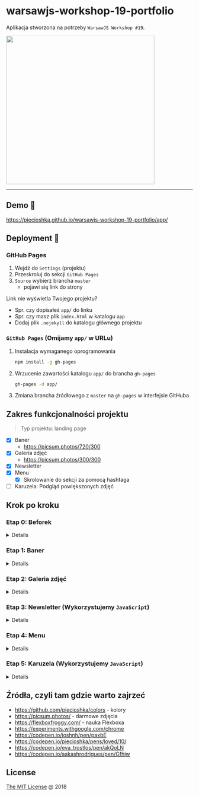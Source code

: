 # warsawjs-workshop-19-portfolio

Aplikacja stworzona na potrzeby `WarsawJS Workshop #19`.

<img
    src="https://warsawjs.com/static/images/logos/logo-warsawjs.svg"
    width="400"
    height="400"
    alt=""
/>

---

## Demo :tada:

<https://piecioshka.github.io/warsawjs-workshop-19-portfolio/app/>

## Deployment :rocket:

### GitHub Pages

1. Wejdź do `Settings` (projektu)
2. Przeskroluj do sekcji `GitHub Pages`
3. `Source` wybierz brancha `master`
    + pojawi się link do strony

Link nie wyświetla Twojego projektu?

* Spr. czy dopisałeś `app/` do linku
* Spr. czy masz plik `index.html` w katalogu `app`
* Dodaj plik `.nojekyll` do katalogu głównego projektu

### `GitHub Pages` (Omijamy `app/` w URLu)

1. Instalacja wymaganego oprogramowania

    ```bash
    npm install -g gh-pages
    ```

2. Wrzucenie zawartości katalogu `app/` do brancha `gh-pages`

    ```bash
    gh-pages -d app/
    ```

3. Zmiana brancha źródłowego z `master` na `gh-pages` w interfejsie GitHuba

## Zakres funkcjonalności projektu

> Typ projektu: landing page

* [x] Baner
    + https://picsum.photos/720/300
* [x] Galeria zdjęć
    + https://picsum.photos/300/300
* [x] Newsletter
* [x] Menu
    + [x] Skrolowanie do sekcji za pomocą hashtaga
* [ ] Karuzela: Podgląd powiększonych zdjęć

## Krok po kroku

### Etap 0: Beforek

<details>

* Stworzyć workspace-u
* Stworzyć katalogu projektu
* Stworzyć katalogu `app`
* Stworzyć plik `app/index.html`
* W pliku `index.html` wpisujemy podstawowe tagi:
    html, head, body
* Wykorzystać tagi title, meta

</details>

### Etap 1: Baner

<details>

* W `body` dodać kontener `div` o id `page`
* Wewnątrz tagu `div` dodać `section` o id `banner` (język angielski)
* Dodać nagłówek pierwszego poziomu `h1` z tekstem `Portfolio`
* Stworzyć plik `app/styles/main.css`
* Osadzić plik CSS w HTMLu za pomocą `<link rel="stylesheet" href="styles/main.css"/>`
* Zresetować domyślne style (reguła `margin`) dla przeglądarki dla `body, h1, p`
* Zdefiniować szerokość kontenera z id `page` na `720px` za pomocą reguły
    `width` dla kontenera z id `page`
* Wycentrować kontener `#page` definiując automatyczne marginesy `margin-left` i `margin-right`
* Zdefiniować wysokość dla kontenera `#banner` np. `300px`
* Ustawić tło za pomocą reguły `background-image`
* Wyłączyć powtarzanie
* Wycentrować tło
* Wycentrować text w banerze za pomocą `Flexbox`

    ```css
    #banner {
        // ...
        display: flex;
        justify-content: center;
        align-items: center;
    }
    ```

</details>

### Etap 2: Galeria zdjęć

<details>

* Stworzyć kontener `section` o id `gallery` z nagłówkiem `h1` o treści
     `Galeria zdjęć`
* Stworzyć listę za pomocą tagów `ul, li`
* Każdy element list powinien zawierać obrazek (wykorzystać tą samą usługę
    zdjęć co w banerze)

    UWAGA: Obrazek osadzamy za pomocą znacznika `img`

* Zresetować domyślne style dla list ul, li

    ```css
    ul {
        list-style: none;
        padding: 0;
        margin: 0;
    }
    ```

* Zmienić sposób prezentacji zdjęć w galerii za pomocą Flexboxa

    ```css
    ul {
        // ...
        display: flex;
        justify-content: space-around;
        flex-wrap: wrap;
    }
    ```

</details>

### Etap 3: Newsletter (Wykorzystujemy `JavaScript`)

<details>

* Stworzyć kontener `section` o id `newsletter` z nagłówkiem `h1` o treści `Newsletter`
* Dodać pod nagłówkiem formularz za pomocą znacznika `form`
* Stworzyć `input` typu `email` z atrybutem `name` o treści `email`
* Dodatkowe: Ustawić atrybut `required`
* Stworzyć `label` z zawartością `Twój email`
* Stworzyć `input` typu `submit` z atrybutem `value` o treści `Wyślij`
* Stworzyć plik `app/scripts/main.js`
* Osadzić plik JavaScript w HTMLu za pomocą `<script src="scripts/main.js"></script>`

    UWAGA: osadzić ten kod przed zamknięciem znacznika `body`

* Stworzyć w pliku JavaScript zmienną, która będzie przechowywała referencję
    do formularza

    UWAGA: korzystamy z funkcji `document.querySelector`

* Podpiąć się pod zdarzenia `submit` na formularzu
* Wyłączyć domyślne zachowanie formularza w ciele handlera zdarzenia `submit`
    za pomocą funkcji `evt.preventDefault()`
* Stworzyć wewnątrz handlera zmienną przechowującą dane wpisane w formularzu

    UWAGA: Wykorzystać do tego konstruktor `FormData` przekazując argument
    będący wskaźnikiem do formularza

* Skonwertować dane z formularza na mapę za pomocą konstruktora `Map`
* Stworzyć funkcję `displayMessage` do prezentacji komunikatu, który zostanie
    przekazany w pierwszym parametrze
* Zbudować wiadomość z wykorzystaniem `template stringów` i stworzyć zmienną `message`
* Przekazać zmienną `message` podczas uruchomienia funkcji `displayMessage`

</details>

### Etap 4: Menu

<details>

* Stworzyć kontener `nav` o id `menu`
* Stworzyć listę za pomocą `ul, li` wewnątrz nowo stworzonego kontenera
* Stworzyć link w każdym elemencie listy

    UWAGA: wykorzystujemy znacznik `a`

* Zdefiniować odpowiedni wartości w atrybucie `href` aby po hashtagu były
    wartości z `id` każdej sekcji
* (Opcjonalne) Ostylować elementy menu według uznania

</details>

### Etap 5: Karuzela (Wykorzystujemy `JavaScript`)

<details>

Dla chętnych 🏆

</details>

## Źródła, czyli tam gdzie warto zajrzeć

* https://github.com/piecioshka/colors - kolory
* https://picsum.photos/ - darmowe zdjęcia
* https://flexboxfroggy.com/ - nauka Flexboxa
* https://experiments.withgoogle.com/chrome
* https://codepen.io/joshnh/pen/paxbE
* https://codepen.io/piecioshka/pens/loved/10/
* https://codepen.io/eva_trostlos/pen/akQoLN
* https://codepen.io/aakashrodrigues/pen/Gfhjw

## License

[The MIT License](http://piecioshka.mit-license.org) @ 2018
